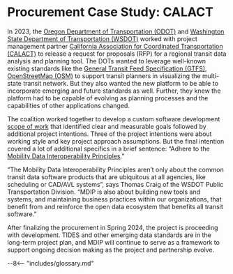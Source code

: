 # Procurement Case Study: CALACT

In 2023, the [Oregon Department of Transportation (ODOT)](https://www.oregon.gov/odot/pages/index.aspx) and [Washington State Department of Transportation (WSDOT)](https://wsdot.wa.gov/) worked with project management partner [California Association for Coordinated Transportation (CALACT)](https://calact.org/) to release a request for proposals (RFP) for a regional transit data analysis and planning tool. The DOTs wanted to leverage well-known existing standards like the [General Transit Feed Specification (GTFS)](https://gtfs.org/), [OpenStreetMap (OSM)](https://www.openstreetmap.org/) to support transit planners in visualizing the multi-state transit network. But they also wanted the new platform to be able to incorporate emerging and future standards as well. Further, they knew the platform had to be capable of evolving as planning processes and the capabilities of other applications changed.

The coalition worked together to develop a custom software development [scope of work](https://drive.google.com/file/d/1koVx9PSuAHJRl1mV_9YIzCXJ_JR0KAF4/view) that identified clear and measurable goals followed by additional project intentions. Three of the project intentions were about working style and key project approach assumptions. But the final intention covered a lot of additional specifics in a brief sentence: “Adhere to the [Mobility Data Interoperability Principles](https://www.interoperablemobility.org/).”

“The Mobility Data Interoperability Principles aren’t only about the common transit data software products that are ubiquitous at all agencies, like scheduling or CAD/AVL systems”, says Thomas Craig of the WSDOT Public Transportation Division. “MDIP is also about building new tools and systems, and maintaining business practices within our organizations, that benefit from and reinforce the open data ecosystem that benefits all transit software.” 

After finalizing the procurement in Spring 2024, the project is proceeding with development. TIDES and other emerging data standards are in the long-term project plan, and MDIP will continue to serve as a framework to support ongoing decision making as the project and partnership evolve.

--8<-- "includes/glossary.md"
